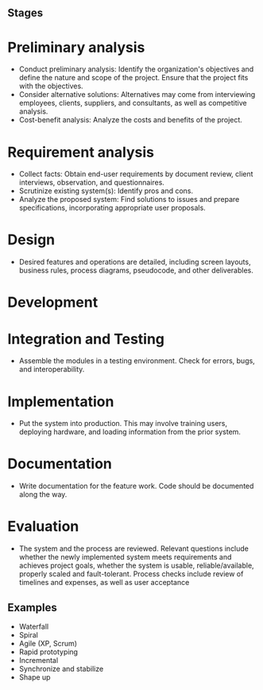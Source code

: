 ## Stages
# Preliminary analysis
- Conduct preliminary analysis: Identify the organization's objectives and define the nature and scope of the project. Ensure   that the project fits with the objectives.
- Consider alternative solutions: Alternatives may come from interviewing employees, clients, suppliers, and consultants, as well as competitive analysis.
- Cost-benefit analysis: Analyze the costs and benefits of the project.

# Requirement analysis
- Collect facts: Obtain end-user requirements by document review, client interviews, observation, and questionnaires.
- Scrutinize existing system(s): Identify pros and cons.
- Analyze the proposed system: Find solutions to issues and prepare specifications, incorporating appropriate user proposals.
    

# Design
- Desired features and operations are detailed, including screen layouts, business rules, process diagrams, pseudocode, and other deliverables.

# Development

# Integration and Testing
- Assemble the modules in a testing environment. Check for errors, bugs, and interoperability.

# Implementation
- Put the system into production. This may involve training users, deploying hardware, and loading information from the prior system.

# Documentation
- Write documentation for the feature work. Code should be documented along the way. 

# Evaluation
- The system and the process are reviewed. Relevant questions include whether the newly implemented system meets requirements and achieves project goals, whether the system is usable, reliable/available, properly scaled and fault-tolerant. Process checks include review of timelines and expenses, as well as user acceptance

## Examples
- Waterfall
- Spiral
- Agile (XP, Scrum)
- Rapid prototyping
- Incremental
- Synchronize and stabilize
- Shape up

